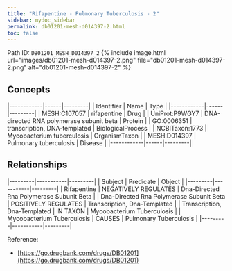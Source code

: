 ```yaml
---
title: "Rifapentine - Pulmonary Tuberculosis - 2"
sidebar: mydoc_sidebar
permalink: db01201-mesh-d014397-2.html
toc: false 
---
```



Path ID: `DB01201_MESH_D014397_2`
{% include image.html url="images/db01201-mesh-d014397-2.png" file="db01201-mesh-d014397-2.png" alt="db01201-mesh-d014397-2" %}

## Concepts

|------------|------|---------|
| Identifier | Name | Type    |
|------------|------|---------|
| MESH:C107057 | rifapentine | Drug |
| UniProt:P9WGY7 | DNA-directed RNA polymerase subunit beta | Protein |
| GO:0006351 | transcription, DNA-templated | BiologicalProcess |
| NCBITaxon:1773 | Mycobacterium tuberculosis | OrganismTaxon |
| MESH:D014397 | Pulmonary tuberculosis | Disease |
|------------|------|---------|

## Relationships

|---------|-----------|---------|
| Subject | Predicate | Object  |
|---------|-----------|---------|
| Rifapentine | NEGATIVELY REGULATES | Dna-Directed Rna Polymerase Subunit Beta |
| Dna-Directed Rna Polymerase Subunit Beta | POSITIVELY REGULATES | Transcription, Dna-Templated |
| Transcription, Dna-Templated | IN TAXON | Mycobacterium Tuberculosis |
| Mycobacterium Tuberculosis | CAUSES | Pulmonary Tuberculosis |
|---------|-----------|---------|

Reference: 
  - [https://go.drugbank.com/drugs/DB01201](https://go.drugbank.com/drugs/DB01201)
